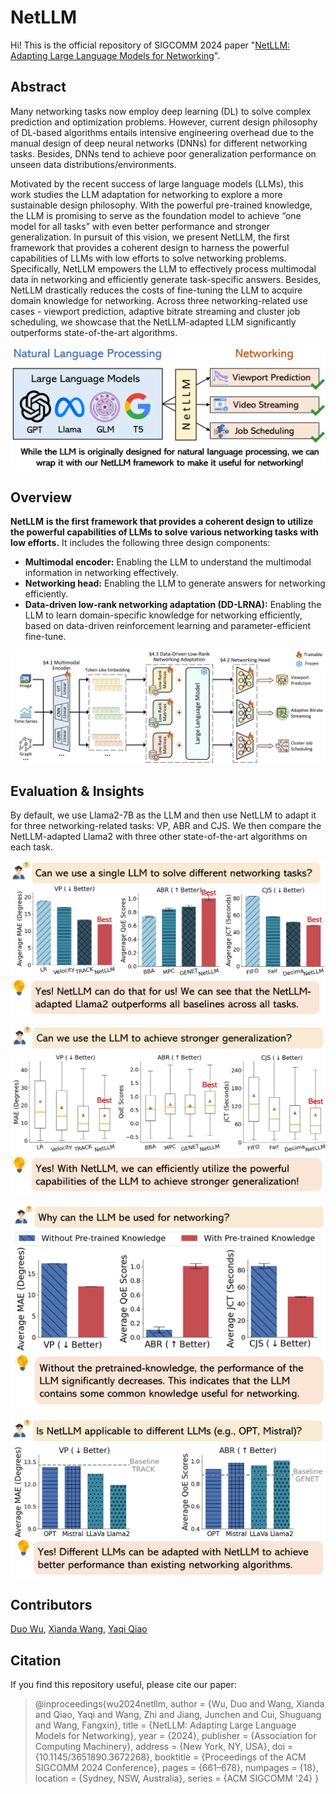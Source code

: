 # NetLLM

Hi! This is the official repository of SIGCOMM 2024 paper "[NetLLM: Adapting Large Language Models for Networking](https://arxiv.org/abs/2402.02338)".

## Abstract

Many networking tasks now employ deep learning (DL) to solve complex prediction and optimization problems. However, current design philosophy of DL-based algorithms entails intensive engineering overhead due to the manual design of deep neural networks (DNNs) for different networking tasks. Besides, DNNs tend to achieve poor generalization performance on unseen data distributions/environments. 

Motivated by the recent success of large language models (LLMs), this work studies the LLM adaptation for networking to explore a more sustainable design philosophy. With the powerful pre-trained knowledge, the LLM is promising to serve as the foundation model to achieve “one model for all tasks” with even better performance and stronger generalization. In pursuit of this vision, we present NetLLM, the first framework that provides a coherent design to harness the powerful capabilities of LLMs with low efforts to solve networking problems. Specifically, NetLLM empowers the LLM to effectively process multimodal data in networking and efficiently generate task-specific answers. Besides, NetLLM drastically reduces the costs of fine-tuning the LLM to acquire domain knowledge for networking. Across three networking-related use cases - viewport prediction, adaptive bitrate streaming and cluster job scheduling, we showcase that the NetLLM-adapted LLM significantly outperforms state-of-the-art algorithms.

![netllm](images/netllm.png)

## Overview

**NetLLM** **is the first framework that provides a coherent design to utilize the powerful capabilities of LLMs to solve various networking tasks with low efforts.** It includes the following three design components:

- **Multimodal encoder:** Enabling the LLM to understand the multimodal information in networking effectively.
- **Networking head:** Enabling the LLM to generate answers for networking efficiently.
- **Data-driven low-rank networking adaptation (DD-LRNA):** Enabling the LLM to learn domain-specific knowledge for networking efficiently, based on data-driven reinforcement learning and parameter-efficient fine-tune.

![framework](images/framework.png)

## Evaluation & Insights

By default, we use Llama2-7B as the LLM and then use NetLLM to adapt it for three networking-related tasks: VP, ABR and CJS. We then compare the NetLLM-adapted Llama2 with three other state-of-the-art algorithms on each task. 

![1](images/1.png)

![2](images/2.png)

![3](images/3.png)

![4](images/4.png)

## Contributors

[Duo Wu](https://duowuyms.github.io/), [Xianda Wang](https://github.com/wangxiandabetter), [Yaqi Qiao](https://github.com/qyqyq77)

## Citation

If you find this repository useful, please cite our paper:

> @inproceedings{wu2024netllm,
>          author = {Wu, Duo and Wang, Xianda and Qiao, Yaqi and Wang, Zhi and Jiang, Junchen and Cui, Shuguang and Wang, Fangxin},
>          title = {NetLLM: Adapting Large Language Models for Networking},
>          year = {2024},
>          publisher = {Association for Computing Machinery},
>          address = {New York, NY, USA},
>          doi = {10.1145/3651890.3672268},
>          booktitle = {Proceedings of the ACM SIGCOMM 2024 Conference},
>          pages = {661–678},
>          numpages = {18},
>          location = {Sydney, NSW, Australia},
>          series = {ACM SIGCOMM '24}
> }